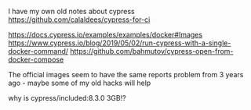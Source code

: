 
I have my own old notes about cypress
https://github.com/calaldees/cypress-for-ci

https://docs.cypress.io/examples/examples/docker#Images
https://www.cypress.io/blog/2019/05/02/run-cypress-with-a-single-docker-command/
https://github.com/bahmutov/cypress-open-from-docker-compose

The official images seem to have the same reports problem from 3 years ago - maybe some of my old hacks will help

why is cypress/included:8.3.0 3GB!?